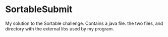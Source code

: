# SortableSubmit
My solution to the Sortable challenge. Contains a java file. the two files, and directory with the external libs used by my program.
